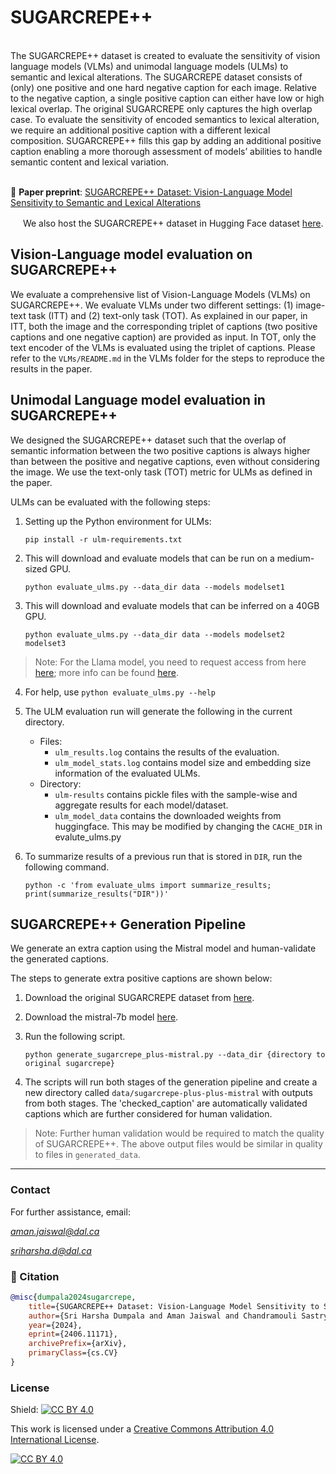 # SUGARCREPE++
<br>
The SUGARCREPE++ dataset is created to evaluate the sensitivity of vision language models (VLMs) and unimodal language models (ULMs) to semantic and lexical alterations. The SUGARCREPE dataset consists of (only) one positive and one hard negative caption for each image. Relative to the negative caption, a single positive caption can either have low or high lexical overlap. The original SUGARCREPE only captures the high overlap case. To evaluate the sensitivity of encoded semantics to lexical alteration, we require an additional positive caption with a different lexical composition. SUGARCREPE++ fills this gap by adding an additional positive caption enabling a more thorough assessment of models’ abilities to handle semantic content
and lexical variation.<br /> <br /> 

📄 **Paper preprint**: [SUGARCREPE++ Dataset: Vision-Language Model Sensitivity to Semantic and Lexical Alterations](https://arxiv.org/abs/2406.11171)

[<img src="https://huggingface.co/front/assets/huggingface_logo-noborder.svg" height="16">](https://huggingface.co/datasets/Aman-J/SugarCrepe_pp) We also host the SUGARCREPE++ dataset in Hugging Face dataset [here](https://huggingface.co/datasets/Aman-J/SugarCrepe_pp).


## Vision-Language model evaluation on SUGARCREPE++

We evaluate a comprehensive list of Vision-Language Models (VLMs) on SUGARCREPE++. We evaluate VLMs under two different settings: (1) image-text task (ITT) and (2) text-only task (TOT). As explained in our paper, in ITT, both the image and the corresponding triplet of captions (two positive captions and one negative caption) are provided as input. In TOT, only the text encoder of the VLMs is evaluated using the triplet of captions. Please refer to the `VLMs/README.md` in the VLMs folder for the steps to reproduce the results in the paper.

## Unimodal Language model evaluation in SUGARCREPE++

We designed the SUGARCREPE++ dataset such that the overlap of semantic information between the two positive captions is always higher than between the positive and negative captions, even without considering the image. We use the text-only task (TOT) metric for ULMs as defined in the paper.

ULMs can be evaluated with the following steps:

1. Setting up the Python environment for ULMs:

   `pip install -r ulm-requirements.txt`

3. This will download and evaluate models that can be run on a medium-sized GPU.

   `python evaluate_ulms.py --data_dir data --models modelset1`

4. This will download and evaluate models that can be inferred on a 40GB GPU.

   `python evaluate_ulms.py --data_dir data --models modelset2 modelset3`

> Note: For the Llama model, you need to request access from here [here](https://llama.meta.com/llama-downloads/); more info can be found [here](https://huggingface.co/SeanLee97/angle-llama-7b-nli-v2).

4. For help, use `python evaluate_ulms.py --help`
5. The ULM evaluation run will generate the following in the current directory.
    * Files:
        * `ulm_results.log` contains the results of the evaluation.
        * `ulm_model_stats.log` contains model size and embedding size information of the evaluated ULMs.
    * Directory:
        * `ulm-results` contains pickle files with the sample-wise and aggregate results for each model/dataset.
        * `ulm_model_data` contains the downloaded weights from huggingface. This may be modified by changing the `CACHE_DIR` in evalute\_ulms.py
6. To summarize results of a previous run that is stored in `DIR`, run the following command.

    `python -c 'from evaluate_ulms import summarize_results; print(summarize_results("DIR"))'`

## SUGARCREPE++ Generation Pipeline

We generate an extra caption using the Mistral model and human-validate the generated captions.

The steps to generate extra positive captions are shown below:

1. Download the original SUGARCREPE dataset from [here](https://github.com/RAIVNLab/sugar-crepe/tree/main/data).
2. Download the mistral-7b model [here](https://huggingface.co/mistralai/Mistral-7B-Instruct-v0.1).
3. Run the following script.

    `python generate_sugarcrepe_plus-mistral.py --data_dir {directory to original sugarcrepe}`

4. The scripts will run both stages of the generation pipeline and create a new directory called `data/sugarcrepe-plus-plus-mistral` with outputs from both stages. The 'checked\_caption' are automatically validated captions which are further considered for human validation.

> Note: Further human validation would be required to match the quality of SUGARCREPE++. The above output files would be similar in quality to files in `generated_data`.

- - -

### Contact

For further assistance, email: 

*aman.jaiswal@dal.ca*

*sriharsha.d@dal.ca*

### 📎 Citation
```bibtex
@misc{dumpala2024sugarcrepe,
    title={SUGARCREPE++ Dataset: Vision-Language Model Sensitivity to Semantic and Lexical Alterations},
    author={Sri Harsha Dumpala and Aman Jaiswal and Chandramouli Sastry and Evangelos Milios and Sageev Oore and Hassan Sajjad},
    year={2024},
    eprint={2406.11171},
    archivePrefix={arXiv},
    primaryClass={cs.CV}
}
```

### License

Shield: [![CC BY 4.0](https://img.shields.io/badge/License-CC%20BY%204.0-lightgrey.svg)](http://creativecommons.org/licenses/by/4.0/)

This work is licensed under a [Creative Commons Attribution 4.0 International License](http://creativecommons.org/licenses/by/4.0/).

[![CC BY 4.0](https://i.creativecommons.org/l/by/4.0/88x31.png)](http://creativecommons.org/licenses/by/4.0/)
